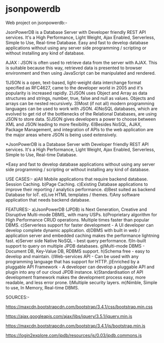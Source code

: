 # jsonpowerdb
Web project on jsonpowerdb:-

JsonPowerDB is a Database Server with Developer friendly REST API services. It's a High Performance, Light Weight, Ajax Enabled, Serverless, Simple to Use, Real-time Database. Easy and fast to develop database applications without using any server side programming / scripting or without installing any kind of database.

AJAX : JSON is often used to retrieve data from the server with AJAX. This is suitable because this way, retrieved data is presented to browser environment and then using JavaScript can be manipulated and rendered.

1)JSON is a open, text-based, light-weight data interchange format specified as RFC4627, came to the developer world in 2005 and it's popularity is increased rapidly.
2)JSON uses Object and Array as data structures and strings, number, true, false and null as values. Objects and arrays can be nested recursively.
3)Most (if not all) modern programming languages can be used to work with JSON.
4)NoSQL databases, which are evolved to get rid of the bottlenecks of the Relational Databases, are using JSON to store data.
5)JSON gives developers a power to choose between XML and JSON leading to more flexibility.
6)Besides NoSQL, AJAX, Package Management, and integration of APIs to the web application are the major areas where JSON is being used extensively.

*JsonPowerDB is a Database Server with Developer friendly REST API services. It's a High Performance, Light Weight, Ajax Enabled, Serverless, Simple to Use, Real-time Database.

*Easy and fast to develop database applications without using any server side programming / scripting or without installing any kind of database.

USE CASES:-
a)All Mobile applications that require backend database.
Session Caching.
b)Page Caching.
c)Existing Database applications to improve their reporting / analytics performance.
d)Best suited as backend Database for IoT.
e)Live HTML templates / themes.
f)Any software application that needs backend database.

FEATURES:-
a)JsonPowerDB (JPDB) is Next Generation, Creative and Disruptive Multi-mode DBMS_ with many USPs.
b)Proprietary algorithm for High Performance CRUD operations. Multiple times faster than popular DBMS.
c)Serverless support for faster development - A UI developer can develop complete dynamic application.
d)DBMS with built in web / application server and embedded caching makes the performance lightning fast.
e)Server side Native NoSQL - best query performance.
f)In-built support to query on multiple JPDB databases.
g)Multi-mode DBMS - Document DB, Key-Value DB, RDBMS support.
h)Schema free - easy to develop and maintain.
i)Web-services API - Can be used with any programming language that has support for HTTP.
j)Enriched by a pluggable API Framework - A developer can develop a pluggable API and plugin into any of our cloud JPDB instance.
k)Standardisation of API development framework makes the development process easy, more readable, and less error prone.
l)Multiple security layers.
m)Nimble, Simple to use, In Memory, Real-time DBMS.

SOURCES:-

https://maxcdn.bootstrapcdn.com/bootstrap/3.4.1/css/bootstrap.min.css

https://ajax.googleapis.com/ajax/libs/jquery/3.5.1/jquery.min.js

https://maxcdn.bootstrapcdn.com/bootstrap/3.4.1/js/bootstrap.min.js

https://login2explore.com/jpdb/resources/js/0.03/jpdb.commons.js
